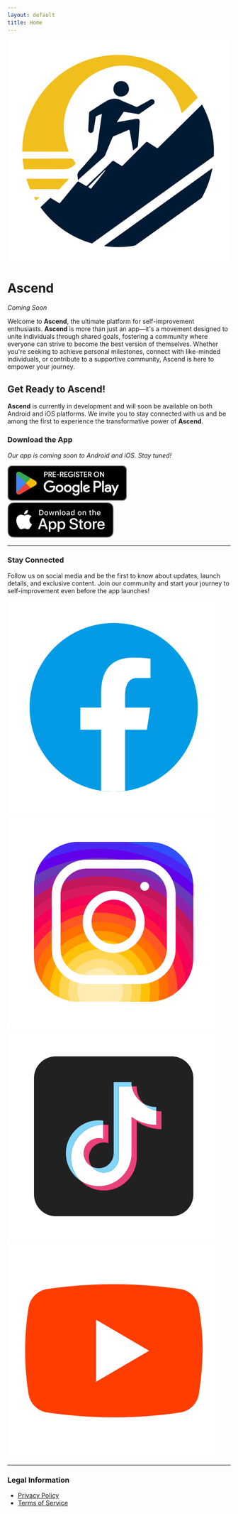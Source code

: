 ```yaml
---
layout: default
title: Home
---
```


<div class="logo-container">
  <img src="assets/icons/ascend-logo.png" alt="Ascend Logo" class="app-logo">
</div>

# Ascend
*Coming Soon*

Welcome to **Ascend**, the ultimate platform for self-improvement enthusiasts. **Ascend** is more than just an app—it's a movement designed to unite individuals through shared goals, fostering a community where everyone can strive to become the best version of themselves. Whether you're seeking to achieve personal milestones, connect with like-minded individuals, or contribute to a supportive community, Ascend is here to empower your journey.

## Get Ready to Ascend!

**Ascend** is currently in development and will soon be available on both Android and iOS platforms. We invite you to stay connected with us and be among the first to experience the transformative power of **Ascend**.

### Download the App
*Our app is coming soon to Android and iOS. Stay tuned!*

<div class="app-links">
  <a href="{{ site.social.linktree }}" target="_blank" rel="noopener noreferrer" class="btn disabled">
    <img src="assets/icons/PreRegisterOnGoogle.png" alt="Google Play">
  </a>
  <a href="{{ site.social.linktree }}" target="_blank" rel="noopener noreferrer" class="btn disabled">
    <img src="assets/icons/DownloadOnTheAppStore.png" alt="App Store">
  </a>
</div>

---

### Stay Connected

Follow us on social media and be the first to know about updates, launch details, and exclusive content. Join our community and start your journey to self-improvement even before the app launches!

<div class="social-media-icons">
  <a href="{{ site.social.facebook }}" target="_blank" rel="noopener noreferrer" >
    <img src="assets/icons/facebook.png" alt="Facebook">
  </a>
  <a href="{{ site.social.instagram }}" target="_blank" rel="noopener noreferrer" >
    <img src="assets/icons/instagram.png" alt="Instagram">
  </a>
  <a href="{{ site.social.tiktok }}" target="_blank" rel="noopener noreferrer" >
    <img src="assets/icons/tiktok.png" alt="TikTok">
  </a>
  <a href="{{ site.social.youtube }}" target="_blank" rel="noopener noreferrer" >
    <img src="assets/icons/youtube.png" alt="YouTube">
  </a>
</div>

---

### Legal Information

- [Privacy Policy](/ascend/privacy/)
- [Terms of Service](/ascend/terms/)
